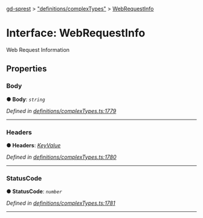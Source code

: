 [gd-sprest](../README.md) > ["definitions/complexTypes"](../modules/_definitions_complextypes_.md) > [WebRequestInfo](../interfaces/_definitions_complextypes_.webrequestinfo.md)



# Interface: WebRequestInfo


Web Request Information


## Properties
<a id="body"></a>

###  Body

**●  Body**:  *`string`* 

*Defined in [definitions/complexTypes.ts:1779](https://github.com/gunjandatta/sprest/blob/3de79f1/src/definitions/complexTypes.ts#L1779)*





___

<a id="headers"></a>

###  Headers

**●  Headers**:  *[KeyValue](_definitions_complextypes_.keyvalue.md)* 

*Defined in [definitions/complexTypes.ts:1780](https://github.com/gunjandatta/sprest/blob/3de79f1/src/definitions/complexTypes.ts#L1780)*





___

<a id="statuscode"></a>

###  StatusCode

**●  StatusCode**:  *`number`* 

*Defined in [definitions/complexTypes.ts:1781](https://github.com/gunjandatta/sprest/blob/3de79f1/src/definitions/complexTypes.ts#L1781)*





___


